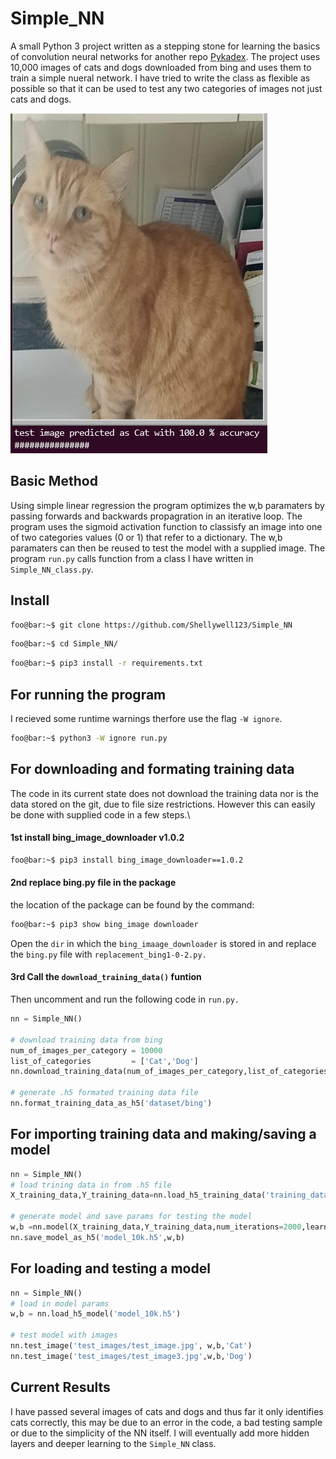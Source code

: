 # Simple_NN
A small Python 3 project written as a stepping stone for learning the basics of convolution neural networks for another repo [Pykadex](https://github.com/Sudini1412/PykaDex). The project uses 10,000 images of cats and dogs downloaded from bing and uses them to train a simple nueral network. I have tried to write the class as flexible as possible so that it can be used to test any two categories of images not just cats and dogs.

![screenshot](screenshot.png)

## Basic Method
Using simple linear regression the program optimizes the w,b paramaters by passing forwards and backwards propagration in an iterative loop. 
The program uses the sigmoid activation function to classisfy an image into one of two categories values (0 or 1) that refer to a dictionary. The w,b paramaters can then be reused to test the model with a supplied image. The program `run.py` calls function from a class I have written in `Simple_NN_class.py`.

## Install
```bash
foo@bar:~$ git clone https://github.com/Shellywell123/Simple_NN
```
```bash
foo@bar:~$ cd Simple_NN/
```
```bash
foo@bar:~$ pip3 install -r requirements.txt
```

## For running the program
I recieved some runtime warnings therfore use the flag `-W ignore`.
```bash
foo@bar:~$ python3 -W ignore run.py
```
## For downloading and formating training data
The code in its current state does not download the training data nor is the data stored on the git, due to file size restrictions. However this can easily be done with supplied code in a few steps.\\

#### 1st install bing_image_downloader v1.0.2
```bash
foo@bar:~$ pip3 install bing_image_downloader==1.0.2
```
#### 2nd replace bing.py file in the package
the location of the package can be found by the command:
```bash
foo@bar:~$ pip3 show bing_image downloader
```
Open the `dir` in which the `bing_imaage_downloader` is stored in and replace the `bing.py` file with `replacement_bing1-0-2.py.` 

#### 3rd Call the `download_training_data()` funtion
Then uncomment and run the following code in `run.py.`
```python
nn = Simple_NN()

# download training data from bing
num_of_images_per_category = 10000
list_of_categories         = ['Cat','Dog']
nn.download_training_data(num_of_images_per_category,list_of_categories)

# generate .h5 formated training data file
nn.format_training_data_as_h5('dataset/bing')
```

## For importing training data and making/saving a model
```python
nn = Simple_NN()
# load trining data in from .h5 file
X_training_data,Y_training_data=nn.load_h5_training_data('training_data.h5')

# generate model and save params for testing the model
w,b =nn.model(X_training_data,Y_training_data,num_iterations=2000,learning_rate=0.5)
nn.save_model_as_h5('model_10k.h5',w,b)
```

## For loading and testing a model
```python
nn = Simple_NN()
# load in model params
w,b = nn.load_h5_model('model_10k.h5')

# test model with images
nn.test_image('test_images/test_image.jpg', w,b,'Cat')
nn.test_image('test_images/test_image3.jpg',w,b,'Dog')

```
## Current Results
I have passed several images of cats and dogs and thus far it only identifies cats correctly, this may be due to an error in the code, a bad testing sample or due to the simplicity of the NN itself. I will eventually add more hidden layers and deeper learning to the `Simple_NN` class.

